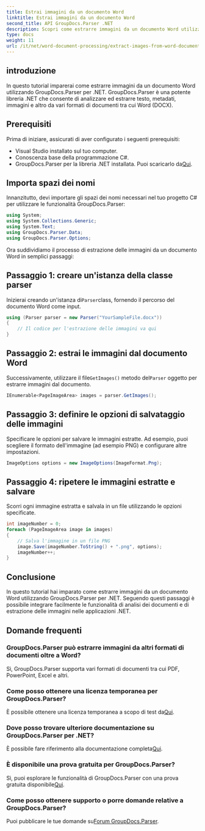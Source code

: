 ```yaml
---
title: Estrai immagini da un documento Word
linktitle: Estrai immagini da un documento Word
second_title: API GroupDocs.Parser .NET
description: Scopri come estrarre immagini da un documento Word utilizzando GroupDocs.Parser per .NET. Questa esercitazione fornisce indicazioni dettagliate per l'integrazione dell'immagine in .NET.
type: docs
weight: 11
url: /it/net/word-document-processing/extract-images-from-word-document/
---
```

## introduzione
In questo tutorial imparerai come estrarre immagini da un documento Word utilizzando GroupDocs.Parser per .NET. GroupDocs.Parser è una potente libreria .NET che consente di analizzare ed estrarre testo, metadati, immagini e altro da vari formati di documenti tra cui Word (DOCX).
## Prerequisiti
Prima di iniziare, assicurati di aver configurato i seguenti prerequisiti:
- Visual Studio installato sul tuo computer.
- Conoscenza base della programmazione C#.
- GroupDocs.Parser per la libreria .NET installata. Puoi scaricarlo da[Qui](https://releases.groupdocs.com/parser/net/).
## Importa spazi dei nomi
Innanzitutto, devi importare gli spazi dei nomi necessari nel tuo progetto C# per utilizzare le funzionalità GroupDocs.Parser:
```csharp
using System;
using System.Collections.Generic;
using System.Text;
using GroupDocs.Parser.Data;
using GroupDocs.Parser.Options;
```
Ora suddividiamo il processo di estrazione delle immagini da un documento Word in semplici passaggi:
## Passaggio 1: creare un'istanza della classe parser
 Inizierai creando un'istanza di`Parser`class, fornendo il percorso del documento Word come input.
```csharp
using (Parser parser = new Parser("YourSampleFile.docx"))
{
    // Il codice per l'estrazione delle immagini va qui
}
```
## Passaggio 2: estrai le immagini dal documento Word
 Successivamente, utilizzare il file`GetImages()` metodo del`Parser` oggetto per estrarre immagini dal documento.
```csharp
IEnumerable<PageImageArea> images = parser.GetImages();
```
## Passaggio 3: definire le opzioni di salvataggio delle immagini
Specificare le opzioni per salvare le immagini estratte. Ad esempio, puoi scegliere il formato dell'immagine (ad esempio PNG) e configurare altre impostazioni.
```csharp
ImageOptions options = new ImageOptions(ImageFormat.Png);
```
## Passaggio 4: ripetere le immagini estratte e salvare
Scorri ogni immagine estratta e salvala in un file utilizzando le opzioni specificate.
```csharp
int imageNumber = 0;
foreach (PageImageArea image in images)
{
    // Salva l'immagine in un file PNG
    image.Save(imageNumber.ToString() + ".png", options);
    imageNumber++;
}
```
## Conclusione
In questo tutorial hai imparato come estrarre immagini da un documento Word utilizzando GroupDocs.Parser per .NET. Seguendo questi passaggi è possibile integrare facilmente le funzionalità di analisi dei documenti e di estrazione delle immagini nelle applicazioni .NET.

## Domande frequenti
### GroupDocs.Parser può estrarre immagini da altri formati di documenti oltre a Word?
Sì, GroupDocs.Parser supporta vari formati di documenti tra cui PDF, PowerPoint, Excel e altri.
### Come posso ottenere una licenza temporanea per GroupDocs.Parser?
 È possibile ottenere una licenza temporanea a scopo di test da[Qui](https://purchase.groupdocs.com/temporary-license/).
### Dove posso trovare ulteriore documentazione su GroupDocs.Parser per .NET?
 È possibile fare riferimento alla documentazione completa[Qui](https://reference.groupdocs.com/parser/net/).
### È disponibile una prova gratuita per GroupDocs.Parser?
 Sì, puoi esplorare le funzionalità di GroupDocs.Parser con una prova gratuita disponibile[Qui](https://releases.groupdocs.com/).
### Come posso ottenere supporto o porre domande relative a GroupDocs.Parser?
 Puoi pubblicare le tue domande su[Forum GroupDocs.Parser](https://forum.groupdocs.com/c/parser/17).